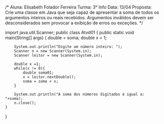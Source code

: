/*
Aluna: Elisabeth Folador Ferreira
Turma: 3° Info 
Data: 13/04
Proposta: Crie uma classe em Java que seja capaz de apresentar a soma
de todos os argumentos inteiros ou reais recebidos. Argumentos inválidos
devem ser desconsiderados sem provocar a exibição de erros ou exceções.
*/

import java.util.Scanner;
public class Atvd01 {
 public static void main(String[] args) {
        double = soma;
        double x = 1;  

        
        System.out.println("Digite um número inteiro: ");
        Scanner n = new Scanner(System.in); 
        Scanner leitor = new Scanner(System.in);
        
        double x =1; 
        while(x != 0){
            double soma01;
            x = leitor.nextDouble();
            soma = soma + x;
        }
        
        System.out.println("A soma dos números digitados é igual a: "+soma);
        n.close();
    }
}
